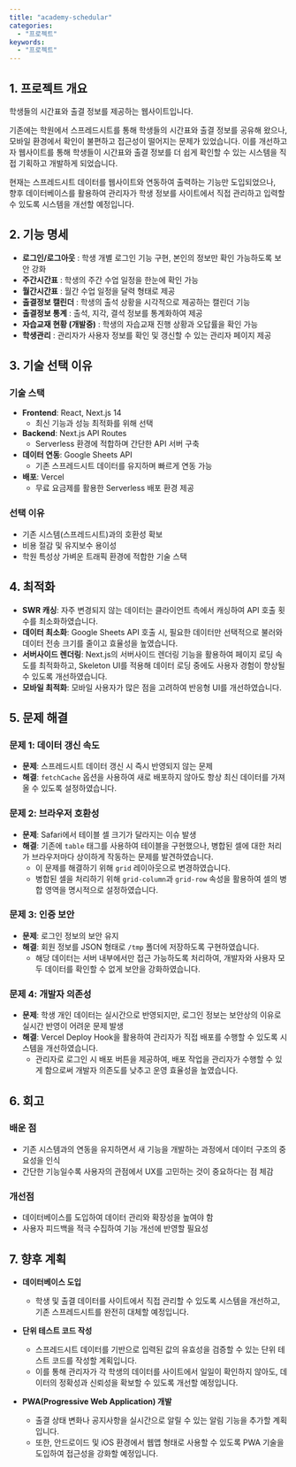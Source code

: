 ```yaml
---
title: "academy-schedular"
categories:
  - "프로젝트"
keywords:
  - "프로젝트"
---
```


## 1. 프로젝트 개요

학생들의 시간표와 출결 정보를 제공하는 웹사이트입니다.

기존에는 학원에서 스프레드시트를 통해 학생들의 시간표와 출결 정보를 공유해 왔으나, 모바일 환경에서 확인이 불편하고 접근성이 떨어지는 문제가 있었습니다. 이를 개선하고자 웹사이트를 통해 학생들이 시간표와 출결 정보를 더 쉽게 확인할 수 있는 시스템을 직접 기획하고 개발하게 되었습니다.

현재는 스프레드시트 데이터를 웹사이트와 연동하여 출력하는 기능만 도입되었으나,  
향후 데이터베이스를 활용하여 관리자가 학생 정보를 사이트에서 직접 관리하고 입력할 수 있도록 시스템을 개선할 예정입니다.

## 2. 기능 명세

- **로그인/로그아웃** : 학생 개별 로그인 기능 구현, 본인의 정보만 확인 가능하도록 보안 강화
- **주간시간표** : 학생의 주간 수업 일정을 한눈에 확인 가능
- **월간시간표** : 월간 수업 일정을 달력 형태로 제공
- **출결정보 캘린더** : 학생의 출석 상황을 시각적으로 제공하는 캘린더 기능
- **출결정보 통계** : 출석, 지각, 결석 정보를 통계화하여 제공
- **자습교재 현황 (개발중)** : 학생의 자습교재 진행 상황과 오답률을 확인 가능
- **학생관리** : 관리자가 사용자 정보를 확인 및 갱신할 수 있는 관리자 페이지 제공

## 3. 기술 선택 이유

### 기술 스택

- **Frontend**: React, Next.js 14
  - 최신 기능과 성능 최적화를 위해 선택
- **Backend**: Next.js API Routes
  - Serverless 환경에 적합하며 간단한 API 서버 구축
- **데이터 연동**: Google Sheets API
  - 기존 스프레드시트 데이터를 유지하며 빠르게 연동 가능
- **배포**: Vercel
  - 무료 요금제를 활용한 Serverless 배포 환경 제공

### 선택 이유

- 기존 시스템(스프레드시트)과의 호환성 확보
- 비용 절감 및 유지보수 용이성
- 학원 특성상 가벼운 트래픽 환경에 적합한 기술 스택

## 4. 최적화

- **SWR 캐싱**: 자주 변경되지 않는 데이터는 클라이언트 측에서 캐싱하여 API 호출 횟수를 최소화하였습니다.
- **데이터 최소화**: Google Sheets API 호출 시, 필요한 데이터만 선택적으로 불러와 데이터 전송 크기를 줄이고 효율성을 높였습니다.
- **서버사이드 렌더링**: Next.js의 서버사이드 렌더링 기능을 활용하여 페이지 로딩 속도를 최적화하고, Skeleton UI를 적용해 데이터 로딩 중에도 사용자 경험이 향상될 수 있도록 개선하였습니다.
- **모바일 최적화**: 모바일 사용자가 많은 점을 고려하여 반응형 UI를 개선하였습니다.

## 5. 문제 해결

### 문제 1: 데이터 갱신 속도

- **문제**: 스프레드시트 데이터 갱신 시 즉시 반영되지 않는 문제
- **해결**: `fetchCache` 옵션을 사용하여 새로 배포하지 않아도 항상 최신 데이터를 가져올 수 있도록 설정하였습니다.

### 문제 2: 브라우저 호환성

- **문제**: Safari에서 테이블 셀 크기가 달라지는 이슈 발생
- **해결**: 기존에 `table` 태그를 사용하여 테이블을 구현했으나, 병합된 셀에 대한 처리가 브라우저마다 상이하게 작동하는 문제를 발견하였습니다.
  - 이 문제를 해결하기 위해 `grid` 레이아웃으로 변경하였습니다.
  - 병합된 셀을 처리하기 위해 `grid-column`과 `grid-row` 속성을 활용하여 셀의 병합 영역을 명시적으로 설정하였습니다.

### 문제 3: 인증 보안

- **문제**: 로그인 정보의 보안 유지
- **해결**: 회원 정보를 JSON 형태로 `/tmp` 폴더에 저장하도록 구현하였습니다.
  - 해당 데이터는 서버 내부에서만 접근 가능하도록 처리하여, 개발자와 사용자 모두 데이터를 확인할 수 없게 보안을 강화하였습니다.

### 문제 4: 개발자 의존성

- **문제**: 학생 개인 데이터는 실시간으로 반영되지만, 로그인 정보는 보안상의 이유로 실시간 반영이 어려운 문제 발생
- **해결**: Vercel Deploy Hook을 활용하여 관리자가 직접 배포를 수행할 수 있도록 시스템을 개선하였습니다.
  - 관리자로 로그인 시 배포 버튼을 제공하여, 배포 작업을 관리자가 수행할 수 있게 함으로써 개발자 의존도를 낮추고 운영 효율성을 높였습니다.

## 6. 회고

### 배운 점

- 기존 시스템과의 연동을 유지하면서 새 기능을 개발하는 과정에서 데이터 구조의 중요성을 인식
- 간단한 기능일수록 사용자의 관점에서 UX를 고민하는 것이 중요하다는 점 체감

### 개선점

- 데이터베이스를 도입하여 데이터 관리와 확장성을 높여야 함
- 사용자 피드백을 적극 수집하여 기능 개선에 반영할 필요성

## 7. 향후 계획

- **데이터베이스 도입**

  - 학생 및 출결 데이터를 사이트에서 직접 관리할 수 있도록 시스템을 개선하고, 기존 스프레드시트를 완전히 대체할 예정입니다.

- **단위 테스트 코드 작성**

  - 스프레드시트 데이터를 기반으로 입력된 값의 유효성을 검증할 수 있는 단위 테스트 코드를 작성할 계획입니다.
  - 이를 통해 관리자가 각 학생의 데이터를 사이트에서 일일이 확인하지 않아도, 데이터의 정확성과 신뢰성을 확보할 수 있도록 개선할 예정입니다.

- **PWA(Progressive Web Application) 개발**
  - 출결 상태 변화나 공지사항을 실시간으로 알릴 수 있는 알림 기능을 추가할 계획입니다.
  - 또한, 안드로이드 및 iOS 환경에서 웹앱 형태로 사용할 수 있도록 PWA 기술을 도입하여 접근성을 강화할 예정입니다.

